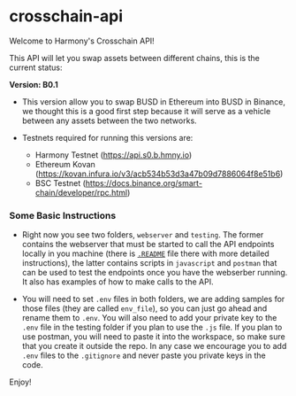 # crosschain-api
Welcome to Harmony's Crosschain API!

This API will let you swap assets between different chains, this is the current status:

**Version: B0.1**

* This version allow you to swap BUSD in Ethereum into BUSD in Binance, we thought this is a good first step because it will serve as a vehicle between any assets between the two networks.

* Testnets required for running this versions are:

    * Harmony Testnet (https://api.s0.b.hmny.io)
    * Ethereum Kovan (https://kovan.infura.io/v3/acb534b53d3a47b09d7886064f8e51b6)
    * BSC Testnet (https://docs.binance.org/smart-chain/developer/rpc.html)

### Some Basic Instructions

* Right now you see two folders, `webserver` and `testing`. The former contains the webserver that must be started to call the API endpoints locally in you machine (there is [`.README`](https://github.com/harmony-one/crosschain-api/tree/dev/webserver) file there with more detailed instructions), the latter contains scripts in `javascript` and `postman` that can be used to test the endpoints once you have the webserber running. It also has examples of how to make calls to the API.

* You will need to set `.env` files in both folders, we are adding samples for those files (they are called `env_file`), so you can just go ahead and rename them to `.env`. You will also need to add your private key to the `.env` file in the testing folder if you plan to use the `.js` file. If you plan to use postman, you will need to paste it into the workspace, so make sure that you create it outside the repo. In any case we encourage you to add `.env` files to the `.gitignore` and never paste you private keys in the code. 

Enjoy!
